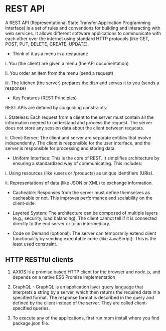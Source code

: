 # REST API 

A REST API (Representational State Transfer Application Programming Interface) is a set of rules and conventions for building and interacting with web services. It allows different software applications to communicate with each other over the internet using standard HTTP protocols (like GET, POST, PUT, DELETE, CREATE, UPDATE).

- Think of it as a menu in a restaurant:

i. You (the client) are given a menu (the API documentation)

ii. You order an item from the menu (send a request)

iii. The kitchen (the server) prepares the dish and serves it to you (sends a response)

- Key Features (REST Principles)

REST APIs are defined by six guiding constraints:

i. Stateless: Each request from a client to the server must contain all the information needed to understand and process the request. The server does not store any session data about the client between requests.

ii. Client-Server: The client and server are separate entities that evolve independently. The client is responsible for the user interface, and the server is responsible for processing and storing data.

- Uniform Interface: This is the core of REST. It simplifies architecture by ensuring a standardized way of communicating. This includes:

i. Using resources (like /users or /products) as unique identifiers (URIs).

ii. Representations of data (like JSON or XML) to exchange information.

- Cacheable: Responses from the server must define themselves as cacheable or not. This improves performance and scalability on the client-side.

- Layered System: The architecture can be composed of multiple layers (e.g., security, load balancing). The client cannot tell if it is connected directly to the end server or to an intermediary.

- Code on Demand (optional): The server can temporarily extend client functionality by sending executable code (like JavaScript). This is the least used constraint.



## HTTP RESTful clients


1. AXIOS is a promise based HTTP client for the browser and node.js, and depends on a native ES6 Promise implementation


2. GraphQL - GraphQL is an application layer query language that interprets a string by a server, which then returns the required data in a specified format.
The response format is described in the query and defined by the client instead of the server. They are called client‐specified queries.

3. To execute any of the applications, first run mpm install where you find package.json file.




